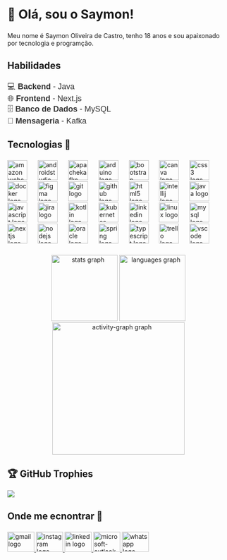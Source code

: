 <h1 align="left">👋 Olá, sou o Saymon!</h1>

###

<p align="left">Meu nome é Saymon Oliveira de Castro, tenho 18 anos e sou apaixonado por tecnologia e programção.</p>

###

<h2 align="left">Habilidades</h2>

###

<p align="left" style="font-family: 'Poppins', sans-serif; font-size: 18px; color: #333;">
  <span role="img" aria-label="Backend">💻</span> <strong>Backend</strong> - Java<br>
  <span role="img" aria-label="Frontend">🌐</span> <strong>Frontend</strong> - Next.js<br>
  <span role="img" aria-label="Banco de dados">🗄️</span> <strong>Banco de Dados</strong> - MySQL<br>
  <span role="img" aria-label="Mensageria">📡</span> <strong>Mensageria</strong> - Kafka
</p>

###

<h2 align="left">Tecnologias 🚀</h2>

###

<div align="left">
  <img src="https://cdn.jsdelivr.net/gh/devicons/devicon/icons/amazonwebservices/amazonwebservices-plain-wordmark.svg" height="45" alt="amazonwebservices logo"  />
  <img width="16" />
  <img src="https://cdn.jsdelivr.net/gh/devicons/devicon/icons/androidstudio/androidstudio-original.svg" height="45" alt="androidstudio logo"  />
  <img width="16" />
  <img src="https://cdn.jsdelivr.net/gh/devicons/devicon/icons/apachekafka/apachekafka-original.svg" height="45" alt="apachekafka logo"  />
  <img width="16" />
  <img src="https://cdn.jsdelivr.net/gh/devicons/devicon/icons/arduino/arduino-original.svg" height="45" alt="arduino logo"  />
  <img width="16" />
  <img src="https://cdn.jsdelivr.net/gh/devicons/devicon/icons/bootstrap/bootstrap-original.svg" height="45" alt="bootstrap logo"  />
  <img width="16" />
  <img src="https://cdn.jsdelivr.net/gh/devicons/devicon/icons/canva/canva-original.svg" height="45" alt="canva logo"  />
  <img width="16" />
  <img src="https://cdn.jsdelivr.net/gh/devicons/devicon/icons/css3/css3-original.svg" height="45" alt="css3 logo"  />
  <img width="16" />
  <img src="https://cdn.jsdelivr.net/gh/devicons/devicon/icons/docker/docker-original.svg" height="45" alt="docker logo"  />
  <img width="16" />
  <img src="https://cdn.jsdelivr.net/gh/devicons/devicon/icons/figma/figma-original.svg" height="45" alt="figma logo"  />
  <img width="16" />
  <img src="https://cdn.jsdelivr.net/gh/devicons/devicon/icons/git/git-original.svg" height="45" alt="git logo"  />
  <img width="16" />
  <img src="https://cdn.jsdelivr.net/gh/devicons/devicon/icons/github/github-original.svg" height="45" alt="github logo"  />
  <img width="16" />
  <img src="https://cdn.jsdelivr.net/gh/devicons/devicon/icons/html5/html5-original.svg" height="45" alt="html5 logo"  />
  <img width="16" />
  <img src="https://cdn.jsdelivr.net/gh/devicons/devicon/icons/intellij/intellij-original.svg" height="45" alt="intellij logo"  />
  <img width="16" />
  <img src="https://cdn.jsdelivr.net/gh/devicons/devicon/icons/java/java-original.svg" height="45" alt="java logo"  />
  <img width="16" />
  <img src="https://cdn.jsdelivr.net/gh/devicons/devicon/icons/javascript/javascript-original.svg" height="45" alt="javascript logo"  />
  <img width="16" />
  <img src="https://cdn.jsdelivr.net/gh/devicons/devicon/icons/jira/jira-original.svg" height="45" alt="jira logo"  />
  <img width="16" />
  <img src="https://cdn.jsdelivr.net/gh/devicons/devicon/icons/kotlin/kotlin-original.svg" height="45" alt="kotlin logo"  />
  <img width="16" />
  <img src="https://cdn.jsdelivr.net/gh/devicons/devicon/icons/kubernetes/kubernetes-plain.svg" height="45" alt="kubernetes logo"  />
  <img width="16" />
  <img src="https://cdn.jsdelivr.net/gh/devicons/devicon/icons/linkedin/linkedin-original.svg" height="45" alt="linkedin logo"  />
  <img width="16" />
  <img src="https://cdn.jsdelivr.net/gh/devicons/devicon/icons/linux/linux-original.svg" height="45" alt="linux logo"  />
  <img width="16" />
  <img src="https://cdn.jsdelivr.net/gh/devicons/devicon/icons/mysql/mysql-original.svg" height="45" alt="mysql logo"  />
  <img width="16" />
  <img src="https://cdn.jsdelivr.net/gh/devicons/devicon/icons/nextjs/nextjs-original.svg" height="45" alt="nextjs logo"  />
  <img width="16" />
  <img src="https://cdn.jsdelivr.net/gh/devicons/devicon/icons/nodejs/nodejs-original.svg" height="45" alt="nodejs logo"  />
  <img width="16" />
  <img src="https://cdn.jsdelivr.net/gh/devicons/devicon/icons/oracle/oracle-original.svg" height="45" alt="oracle logo"  />
  <img width="16" />
  <img src="https://cdn.jsdelivr.net/gh/devicons/devicon/icons/spring/spring-original.svg" height="45" alt="spring logo"  />
  <img width="16" />
  <img src="https://cdn.jsdelivr.net/gh/devicons/devicon/icons/typescript/typescript-original.svg" height="45" alt="typescript logo"  />
  <img width="16" />
  <img src="https://cdn.jsdelivr.net/gh/devicons/devicon/icons/trello/trello-plain.svg" height="45" alt="trello logo"  />
  <img width="16" />
  <img src="https://cdn.jsdelivr.net/gh/devicons/devicon/icons/vscode/vscode-original.svg" height="45" alt="vscode logo"  />
</div>

###

<div align="center">
  <img src="https://github-readme-stats.vercel.app/api?username=SaymonTheDev7&hide_title=false&hide_rank=false&show_icons=true&include_all_commits=true&count_private=true&disable_animations=false&theme=dracula&locale=en&hide_border=false&order=1" height="150" alt="stats graph"  />
  <img src="https://github-readme-stats.vercel.app/api/top-langs?username=SaymonTheDev7&locale=en&hide_title=false&layout=compact&card_width=320&langs_count=5&theme=dracula&hide_border=false&order=2" height="150" alt="languages graph"  />
  <img src="https://github-readme-activity-graph.vercel.app/graph?username=SaymonTheDev7&radius=16&theme=react&area=true&order=5" height="300" alt="activity-graph graph"  />
</div>

## 🏆 GitHub Trophies
![](https://github-profile-trophy.vercel.app/?username=SaymonTheDev7&theme=dark&no-frame=false&no-bg=false&margin-w=4)

###

<h2 align="left">Onde me ecnontrar 📝</h2>

###

<div align="left">
  <a href="mailto:saymonoliveiracastro@gmail.com">
    <img src="https://raw.githubusercontent.com/maurodesouza/profile-readme-generator/master/src/assets/icons/social/gmail/default.svg" width="61" height="45" alt="gmail logo" style="border: none; outline: none;" />
  </a>
  <a href="https://instagram.com/oliveirasaymonn">
    <img src="https://raw.githubusercontent.com/maurodesouza/profile-readme-generator/master/src/assets/icons/social/instagram/default.svg" width="61" height="45" alt="instagram logo" style="border: none; outline: none;" />
  </a>
  <a href="https://www.linkedin.com/in/saymon-oliveira-de-castro-821b71319/">
    <img src="https://raw.githubusercontent.com/maurodesouza/profile-readme-generator/master/src/assets/icons/social/linkedin/default.svg" width="61" height="45" alt="linkedin logo" style="border: none; outline: none;" />
  </a>
  <a href="mailto:saymondecastro@outlook.com">
    <img src="https://raw.githubusercontent.com/maurodesouza/profile-readme-generator/master/src/assets/icons/social/microsoft-outlook/default.svg" width="61" height="45" alt="microsoft-outlook logo" style="border: none; outline: none;" />
  </a>
  <a href="https://wa.me/47999171788">
    <img src="https://raw.githubusercontent.com/maurodesouza/profile-readme-generator/master/src/assets/icons/social/whatsapp/default.svg" width="61" height="45" alt="whatsapp logo" style="border: none; outline: none;" />
  </a>
</div>


###
